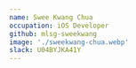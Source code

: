```yaml
---
name: Swee Kwang Chua
occupation: iOS Developer
github: mlsg-sweekwang
image: './sweekwang-chua.webp'
slack: U04BYJKA41Y
---
```

